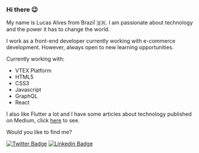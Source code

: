 ### Hi there 😉

My name is Lucas Alves from Brazil :brazil:. I am passionate about technology and the power it has to change the world. 

I work as a front-end developer currently working with e-commerce development. However, always open to new learning opportunities.

Currently working with:

- VTEX Platform
- HTML5
- CSS3
- Javascript
- GraphQL
- React

I also like Flutter a lot and I have some articles about technology published on Medium, click [here](https://medium.com/@lucalves) to see.

Would you like to find me?

[![Twitter Badge](https://img.shields.io/badge/-Twitter-1ca0f1?style=flat-square&labelColor=1ca0f1&logo=twitter&logoColor=white&link=https://twitter.com/lucalves11)](https://twitter.com/lucalves11)
[![Linkedin Badge](https://img.shields.io/badge/-LinkedIn-blue?style=flat-square&logo=Linkedin&logoColor=white&link=https://www.linkedin.com/in/lucalves/)](https://www.linkedin.com/in/lucalves/)
